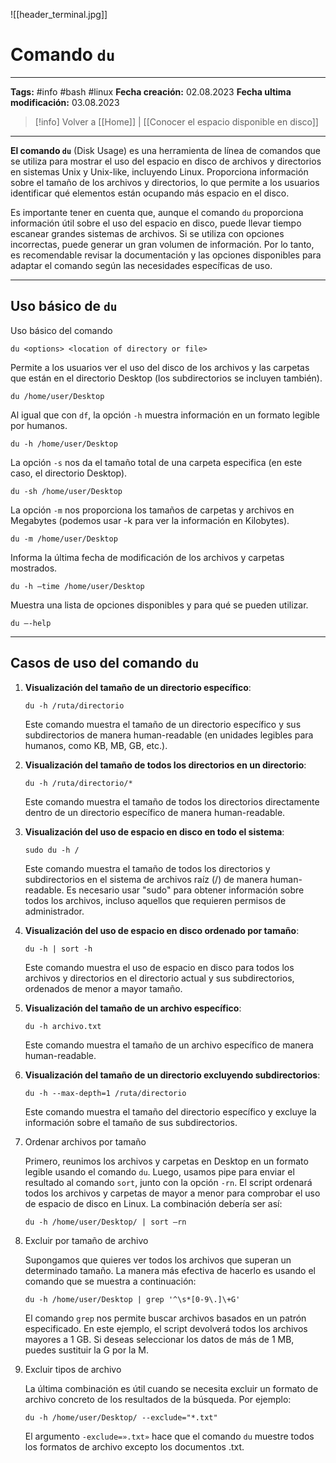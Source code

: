 ![[header_terminal.jpg]]
# Comando `du`

---
**Tags:** #info #bash #linux 
**Fecha creación:** 02.08.2023
**Fecha ultima modificación:** 03.08.2023

> [!info] Volver a [[Home]] | [[Conocer el espacio disponible en disco]]

---

**El comando `du`** (Disk Usage) es una herramienta de línea de comandos que se utiliza para mostrar el uso del espacio en disco de archivos y directorios en sistemas Unix y Unix-like, incluyendo Linux. Proporciona información sobre el tamaño de los archivos y directorios, lo que permite a los usuarios identificar qué elementos están ocupando más espacio en el disco.

Es importante tener en cuenta que, aunque el comando `du` proporciona información útil sobre el uso del espacio en disco, puede llevar tiempo escanear grandes sistemas de archivos. Si se utiliza con opciones incorrectas, puede generar un gran volumen de información. Por lo tanto, es recomendable revisar la documentación y las opciones disponibles para adaptar el comando según las necesidades específicas de uso.

---
## Uso básico de `du`

Uso básico del comando
```
du <options> <location of directory or file>
```

Permite a los usuarios ver el uso del disco de los archivos y las carpetas que están en el directorio Desktop (los subdirectorios se incluyen también).
```
du /home/user/Desktop
```

Al igual que con `df`, la opción `-h` muestra información en un formato legible por humanos.
```
du -h /home/user/Desktop
```

La opción `-s` nos da el tamaño total de una carpeta especifica (en este caso, el directorio Desktop).
```
du -sh /home/user/Desktop
```

La opción `-m` nos proporciona los tamaños de carpetas y archivos en Megabytes (podemos usar -k para ver la información en Kilobytes).
```
du -m /home/user/Desktop
```

Informa la última fecha de modificación de los archivos y carpetas mostrados.
```
du -h –time /home/user/Desktop
```

Muestra una lista de opciones disponibles y para qué se pueden utilizar.

```
du –-help
```

---
## Casos de uso del comando `du`

1. **Visualización del tamaño de un directorio específico**:
   ```
   du -h /ruta/directorio
   ```
   Este comando muestra el tamaño de un directorio específico y sus subdirectorios de manera human-readable (en unidades legibles para humanos, como KB, MB, GB, etc.).

2. **Visualización del tamaño de todos los directorios en un directorio**:
   ```
   du -h /ruta/directorio/*
   ```
   Este comando muestra el tamaño de todos los directorios directamente dentro de un directorio específico de manera human-readable.

3. **Visualización del uso de espacio en disco en todo el sistema**:
   ```
   sudo du -h /
   ```
   Este comando muestra el tamaño de todos los directorios y subdirectorios en el sistema de archivos raíz (/) de manera human-readable. Es necesario usar "sudo" para obtener información sobre todos los archivos, incluso aquellos que requieren permisos de administrador.

4. **Visualización del uso de espacio en disco ordenado por tamaño**:
   ```
   du -h | sort -h
   ```
   Este comando muestra el uso de espacio en disco para todos los archivos y directorios en el directorio actual y sus subdirectorios, ordenados de menor a mayor tamaño.

5. **Visualización del tamaño de un archivo específico**:
   ```
   du -h archivo.txt
   ```
   Este comando muestra el tamaño de un archivo específico de manera human-readable.

6. **Visualización del tamaño de un directorio excluyendo subdirectorios**:
   ```
   du -h --max-depth=1 /ruta/directorio
   ```
   Este comando muestra el tamaño del directorio específico y excluye la información sobre el tamaño de sus subdirectorios.

7. Ordenar archivos por tamaño

   Primero, reunimos los archivos y carpetas en Desktop en un formato legible usando el comando `du`. Luego, usamos pipe para enviar el resultado al comando `sort`, junto con la opción `-rn`. El script ordenará todos los archivos y carpetas de mayor a menor para comprobar el uso de espacio de disco en Linux. La combinación debería ser así:
   ```
   du -h /home/user/Desktop/ | sort –rn 
   ```

8. Excluir por tamaño de archivo

   Supongamos que quieres ver todos los archivos que superan un determinado tamaño. La manera más efectiva de hacerlo es usando el comando que se muestra a continuación:
   ```
   du -h /home/user/Desktop | grep '^\s*[0-9\.]\+G'
   ```

   El comando `grep` nos permite buscar archivos basados en un patrón especificado.
   En este ejemplo, el script devolverá todos los archivos mayores a 1 GB.
   Si deseas seleccionar los datos de más de 1 MB, puedes sustituir la G por la M.

9. Excluir tipos de archivo

   La última combinación es útil cuando se necesita excluir un formato de archivo concreto de los resultados de la búsqueda. Por ejemplo:
   ```
   du -h /home/user/Desktop/ --exclude="*.txt"
   ```

   El argumento `-exclude=».txt»` hace que el comando `du` muestre todos los formatos de archivo excepto los documentos .txt.


